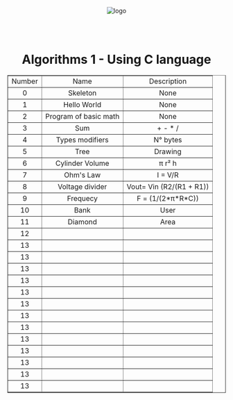 <!DOCTYPE html>
<html lang="en">
    <head>
        <meta charset="UTF-8">
        <meta name="viewport" content="width=device-width, initial-scale=1">
        <link href="css/style.css" rel="stylesheet">
    </head>
       <body>
       <p align="center">
       <img src = https://i.pinimg.com/originals/13/a8/94/13a89487b6a28c9fd6fee57cf6bc5e2c.png alt = "logo">
       </p>
       <br>
       <br>
    <h1 align="center"> Algorithms 1 - Using C language </h1>
    <table align ="center" border="1">
        <tr> 
            <td align="center">Number</td>
            <td align="center">Name</td>
            <td align="center">Description</td>
        </tr>
         <tr align="middle"> 
            <td text-aling="center">0</td>
            <td>Skeleton</td>
            <td>None</td>
        </tr>
        <tr align="middle"> 
            <td text-aling="center">1</td>
            <td>Hello World</td>
            <td>None</td>
        </tr>
        <tr align="middle"> 
            <td text-aling="center">2</td>
            <td>Program of basic math</td>
            <td>None</td>
        </tr>
        <tr align="middle"> 
            <td text-aling="center">3</td>
            <td>Sum</td>
            <td>+ - * /</td>
        </tr> 
        <tr align="middle"> 
            <td text-aling="center">4</td>
            <td>Types modifiers</td>
            <td>N° bytes</td>
        </tr>
        <tr align="middle"> 
            <td text-aling="center">5</td>
            <td>Tree</td>
            <td>Drawing</td>
        </tr>
        <tr align="middle"> 
            <td text-aling="center">6</td>
            <td>Cylinder Volume</td>
            <td>π r² h</td>
        </tr>
        <tr align="middle"> 
            <td text-aling="center">7</td>
            <td>Ohm's Law</td>
            <td>I = V/R</td>
        </tr>
        <tr align="middle"> 
            <td text-aling="center">8</td>
            <td>Voltage divider</td>
            <td>Vout= Vin (R2/(R1 + R1))</td>
        </tr>
        <tr align="middle"> 
            <td text-aling="center">9</td>
            <td>Frequecy</td>
            <td>F = (1/(2*π*R*C))</td>
        </tr>
        <tr align="middle"> 
            <td text-aling="center">10</td>
            <td>Bank</td>
            <td>User</td>
        </tr>
        <tr align="middle"> 
            <td text-aling="center">11</td>
            <td>Diamond</td>
            <td>Area</td>
        </tr>
        <tr align="middle"> 
            <td text-aling="center">12</td>
            <td></td>
            <td></td>
        </tr>          
        <tr align="middle"> 
            <td text-aling="center">13</td>
            <td></td>
            <td></td>
        </tr>
                <tr align="middle"> 
            <td text-aling="center">13</td>
            <td></td>
            <td></td>
        </tr>
                <tr align="middle"> 
            <td text-aling="center">13</td>
            <td></td>
            <td></td>
        </tr>
                <tr align="middle"> 
            <td text-aling="center">13</td>
            <td></td>
            <td></td>
        </tr>
                <tr align="middle"> 
            <td text-aling="center">13</td>
            <td></td>
            <td></td>
        </tr>
                <tr align="middle"> 
            <td text-aling="center">13</td>
            <td></td>
            <td></td>
        </tr>
                <tr align="middle"> 
            <td text-aling="center">13</td>
            <td></td>
            <td></td>
        </tr>
                <tr align="middle"> 
            <td text-aling="center">13</td>
            <td></td>
            <td></td>
        </tr>
                <tr align="middle"> 
            <td text-aling="center">13</td>
            <td></td>
            <td></td>
        </tr>
                <tr align="middle"> 
            <td text-aling="center">13</td>
            <td></td>
            <td></td>
        </tr>
                <tr align="middle"> 
            <td text-aling="center">13</td>
            <td></td>
            <td></td>
        </tr>
                <tr align="middle"> 
            <td text-aling="center">13</td>
            <td></td>
            <td></td>
        </tr>
                <tr align="middle"> 
            <td text-aling="center">13</td>
            <td></td>
            <td></td>
        </tr>
    </table>
    </body>
</html>


